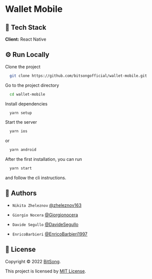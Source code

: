 # Wallet Mobile

## 🚀 Tech Stack

**Client:** React Native
## ⚙️ Run Locally

Clone the project

```bash
  git clone https://github.com/bitsongofficial/wallet-mobile.git
```

Go to the project directory

```bash
  cd wallet-mobile
```

Install dependencies

```bash
  yarn setup
```

Start the server

```bash
  yarn ios
```
or
```bash
  yarn android
```

After the first installation, you can run
```bash
  yarn start
```
and follow the cli instructions.

## 👤 Authors
- `Nikita Zheleznov` [@zheleznov163](https://github.com/zheleznov163)

- `Giorgio Nocera` [@Giorgionocera](https://github.com/Giorgionocera)

- `Davide Segullo` [@DavideSegullo](https://github.com/DavideSegullo)

- `EnricoBarbieri` [@EnricoBarbieri1997](https://github.com/EnricoBarbieri1997)

## 🔏 License
Copyright © 2022 [BitSong](https://github.com/bitsongofficial).

This project is licensed by [MIT License](https://api.github.com/licenses/mit).
